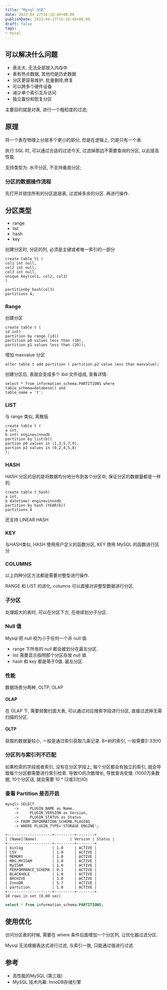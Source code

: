 ```yaml
---
title: "Mysql 分区"
date: 2023-04-27T16:16:48+08:00
publishDate: 2023-04-27T16:16:48+08:00
draft: false
tags:
- mysql
---
```


## 可以解决什么问题

- 表太大, 无法全部放入内存中
- 表有热点数据, 其他均是历史数据
- 分区更容易维护, 批量删除,修复
- 可以跨多个硬件设备
- 减少单个索引互斥访问
- 独立备份和恢复分区

主要目的就是对表, 进行一个粗粒度的过滤;

## 原理

将一个表在物理上分层多个更小的部分, 但是在逻辑上, 仍是只有一个表.  

执行 SQL 时, 可以通过合适的过滤今天, 过滤掉那边不需要查询的分区, 以此提高性能.

支持类型为: 水平分区, 不支持垂直分区;

### 分区的数据操作流程

先打开并锁住所有的分区底层表, 过滤掉多余的分区. 再进行操作. 

## 分区类型

- range
- list
- hash
- key

创建分区时, 分区的列, 必须是主键或者唯一索引的一部分

```
create table t1 (
col1 int null,
col2 int null, 
col3 int null,
unique key(col1, col2, col3)
)

partitionby hash(col3)
partitions 4;
```

### Range

创建分区 

```
create table t (
id int) 
partition by range (id)(
partition p0 values less than (10),
partition p1 values less than (20));
```

增加 maxvalue 分区
```
alter table t add partition ( partition p2 value less than maxvalue);
```

创建分区后, 表就会变成多个 ibd 文件组成, 查看详情:

```
select * from information_schema.PARTITIONS where table_schema=databese() and 
table_name = 't';
```

### LIST

与 range 类似, 离散版

```
create table t (
a int, 
b int) engine=innodb
partition by list(b)(
partion p0 values in (1,3,5,7,9),
partion p1 values in (0,2,4,5,8)
);
```

### HASH

HASH 分区的目的是将数据均分地分布到各个分区中, 保证分区的数据量都是一样的.

```
create table t_hash(
a int,
b datetime) engine=innodb
partition by hash (YEAR(b))
partitions 4
```

还支持 LINEAR HASH


### KEY

与HASH类似, HASH 使用用户定义的函数分区, KEY 使用 MySQL 的函数进行区分

### COLUMNS

以上四种分区方法都是需要对整型进行操作. 

RANGE 和 LIST 的进化, columns 可以直接对非整型数据进行分区.

### 子分区

处理超大的表时, 可以在分区下方, 在继续划分子分区.

### Null 值

Mysql 把 null 视为小于任何一个非 null 值.

- range 下所有的 null 都会被划分在最左分区.
- list 需要显示指明那个分区存放 null 值
- hash 和 key 都是等于0值. 最左分区.

### 性能

数据场景分两种, OLTP, OLAP

#### OLAP 

在 OLAP 下, 需要频繁扫面大表, 可以通过对应搜索字段进行分区, 直接过滤掉无需扫描的分区.

#### OLTP

获取的数据量较小, 一般是通过索引获取几条记录. B+树的索引, 一般需要2-3次IO

### 分区列与索引列不匹配

如果检索的字段或者索引, 没有在分区字段上, 每个分区都会有独立的索引, 就会导致每个分区都需要进行索引检索.
导致IO的次数增长, 导致查询变慢. (1000万条数据, 10个分区话, 就会需要 10 * (2或3次)IO)


### 查看 Partition 是否开启

```
mysql> SELECT
    ->     PLUGIN_NAME as Name,
    ->     PLUGIN_VERSION as Version,
    ->     PLUGIN_STATUS as Status
    -> FROM INFORMATION_SCHEMA.PLUGINS
    -> WHERE PLUGIN_TYPE='STORAGE ENGINE';

+--------------------+---------+--------+
| [Name](Name)               | Version | Status |
+--------------------+---------+--------+
| binlog             | 1.0     | ACTIVE |
| CSV                | 1.0     | ACTIVE |
| MEMORY             | 1.0     | ACTIVE |
| MRG_MYISAM         | 1.0     | ACTIVE |
| MyISAM             | 1.0     | ACTIVE |
| PERFORMANCE_SCHEMA | 0.1     | ACTIVE |
| BLACKHOLE          | 1.0     | ACTIVE |
| ARCHIVE            | 3.0     | ACTIVE |
| InnoDB             | 5.7     | ACTIVE |
| partition          | 1.0     | ACTIVE |
+--------------------+---------+--------+
10 rows in set (0.00 sec)
```

``` sql
select * from information_schema.PARTITIONS;
```

## 使用优化

访问分区表的时候, 需要在 where 条件后面增加一个分区列, 让优化器过滤分区.

Mysql 无法根据表达式进行过滤, 与索引一致, 只能通过值进行过滤. 


## 参考

- 高性能的MySQL (第三版)
- MySQL 技术内幕: InnoDB存储引擎
